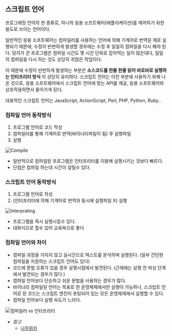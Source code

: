 ## 스크립트 언어

프로그래밍 언어의 한 종류로, 하나의 응용 소프트웨어(애플리케이션)를 제어하기 위한 용도로 쓰이는 언어이다. 

일반적인 응용 소프트웨어는 컴파일러를 사용하는 언어에 의해 기계어로 번역된 채로 실행되기 때문에, 수정이 빈번하게 발생할 경우에는 수정 후 일일히 컴파일을 다시 해야 된다. 덩치가 큰 프로그램은 컴파일 시간도 몇 시간 단위로 잡아먹는 일이 많은데다, 일일히 컴파일을 다시 하는 것도 상당히 귀찮은 작업이다. 

이 때문에 수정이 빈번하게 발생하는 부분은 **소스코드를 한줄 한줄 읽어 바로바로 실행하는 인터프리터 방식** 이 상당히 유리하다. 스크립트 언어는 이런 부분에 사용하기 위해 나온 것으로, 응용 소프트웨어에서 스크립트 언어에 맞는 API를 제공, 응용 소프트웨어와 상호작용하면서 돌아가게 된다.

대표적인 스크립트 언어는 JavaScript, ActionScript, Perl, PHP, Python, Ruby..

### 컴파일 언어 동작방식
1. 프로그램 언어로 코드 작성
2. 컴파일러를 통해 기계어로 번역(바이너리파일이 됨) 후 실행파일
3. 실행

![Compile](http://cfile5.uf.tistory.com/image/132BF5464DDA11A00A4728)

* 일반적으로 컴파일된 프로그램은 인터프리터를 이용해 실행시키는 것보다 빠르다.
* 단점은 컴파일 하는데 시간이 걸릴수 있다.

### 스크립트 언어 동작방식
1. 프로그램 언어로 작성
2. (인터프리터에 의해 기계어로 번역과 동시에 실행파일 X) 실행

![Interprating](http://cfile1.uf.tistory.com/image/1423C0464DDA11E5209560)

* 프로그램을 즉시 실행시킬수 있다.
* 대화식으로 할수 있어 교육욕으로 좋다


### 컴파일 언어와 차이
* 컴파일 과정을 거치지 않고 실시간으로 텍스트를 분석하며 실행된다. (일부 간단한 컴파일을 지원하는 스크립트 언어도 있다)
* 코드에 문법 오류가 있을 경우 실행시점에서 발견된다. (근래에는 실행 전 파싱 단계에서 발견되는 경우가 많다.)
* 컴파일 언어보다 단순하고 쉬운 문법을 사용하는 경우가 많다.
* 바이너리 컴파일된 언어는 목표로 한 운영체제에서만 실행이 가능하나, 스크립트 언어로 된 코드는 스크립트 엔진이 포팅되어 있는 모든 운영체제에서 실행할 수 있다.
* 컴파일 언어보다 실행 속도가 느리다. 


![컴파일러 vs 인터프리터](http://1.bp.blogspot.com/-EAW06C1nJpI/Ux63vTnHSMI/AAAAAAAAAJ4/YFVybmZZq8Q/s1600/3.jpg) 

* *참고*
  * [나무위키](https://namu.wiki/w/%EC%8A%A4%ED%81%AC%EB%A6%BD%ED%8A%B8%20%EC%96%B8%EC%96%B4)


  
